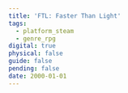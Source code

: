 ```yaml
---
title: 'FTL: Faster Than Light'
tags:
  - platform_steam
  - genre_rpg
digital: true
physical: false
guide: false
pending: false
date: 2000-01-01
---
```

